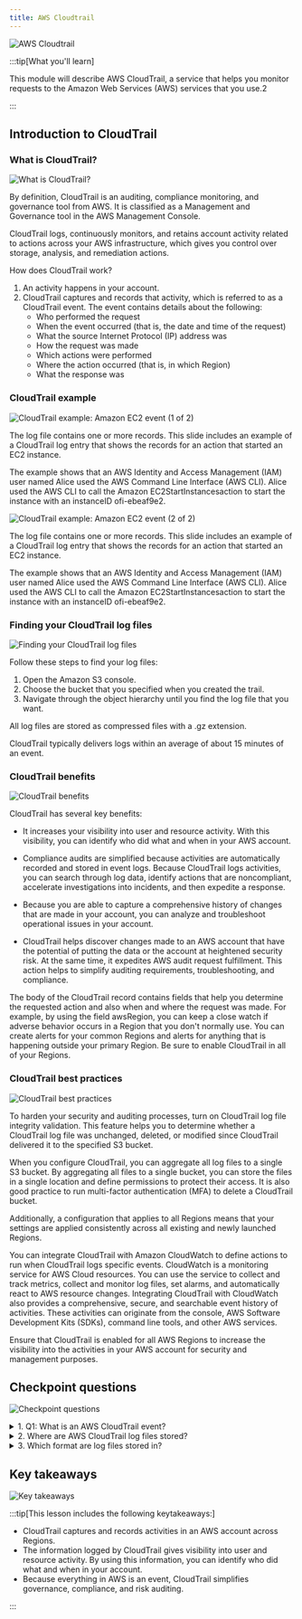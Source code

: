 ```yaml
---
title: AWS Cloudtrail
---
```


![AWS Cloudtrail](../../../assets/security/cloudtrail/intro.png)

:::tip[What you'll learn]

This module will describe AWS CloudTrail, a service that helps you monitor requests to the Amazon Web Services (AWS) services that you use.2

:::

## Introduction to CloudTrail

### What is CloudTrail?

![What is CloudTrail?](../../../assets/security/cloudtrail/whats_cloudtrail.png)

By definition, CloudTrail is an auditing, compliance monitoring, and governance tool from AWS. It is classified as a Management and Governance tool in the AWS Management Console.

CloudTrail logs, continuously monitors, and retains account activity related to actions across your AWS infrastructure, which gives you control over storage, analysis, and remediation actions.

How does CloudTrail work?

1. An activity happens in your account.
2. CloudTrail captures and records that activity, which is referred to as a CloudTrail event. The event contains details about the following:
   - Who performed the request
   - When the event occurred (that is, the date and time of the request)
   - What the source Internet Protocol (IP) address was
   - How the request was made
   - Which actions were performed
   - Where the action occurred (that is, in which Region)
   - What the response was

### CloudTrail example

![CloudTrail example: Amazon EC2 event (1 of 2)](../../../assets/security/cloudtrail/cloudtrail_example1.png)

The log file contains one or more records. This slide includes an example of a CloudTrail log entry that shows the records for an action that started an EC2 instance.

The example shows that an AWS Identity and Access Management (IAM) user named Alice used the AWS Command Line Interface (AWS CLI). Alice used the AWS CLI to call the Amazon EC2StartInstancesaction to start the instance with an instanceID ofi-ebeaf9e2.

![CloudTrail example: Amazon EC2 event (2 of 2)](../../../assets/security/cloudtrail/cloudtrail_example2.png)

The log file contains one or more records. This slide includes an example of a CloudTrail log entry that shows the records for an action that started an EC2 instance.

The example shows that an AWS Identity and Access Management (IAM) user named Alice used the AWS Command Line Interface (AWS CLI). Alice used the AWS CLI to call the Amazon EC2StartInstancesaction to start the instance with an instanceID ofi-ebeaf9e2.

### Finding your CloudTrail log files

![Finding your CloudTrail log files](../../../assets/security/cloudtrail/cloudtrail_log_files.png)

Follow these steps to find your log files:

1. Open the Amazon S3 console.
2. Choose the bucket that you specified when you created the trail.
3. Navigate through the object hierarchy until you find the log file that you want.

All log files are stored as compressed files with a .gz extension.

CloudTrail typically delivers logs within an average of about 15 minutes of an event.

### CloudTrail benefits

![CloudTrail benefits](../../../assets/security/cloudtrail/benefits.png)

CloudTrail has several key benefits:

- It increases your visibility into user and resource activity. With this visibility, you can identify who did what and when in your AWS account.

- Compliance audits are simplified because activities are automatically recorded and stored in event logs. Because CloudTrail logs activities, you can search through log data, identify actions that are noncompliant, accelerate investigations into incidents, and then expedite a response.

- Because you are able to capture a comprehensive history of changes that are made in your account, you can analyze and troubleshoot operational issues in your account.

- CloudTrail helps discover changes made to an AWS account that have the potential of putting the data or the account at heightened security risk. At the same time, it expedites AWS audit request fulfillment. This action helps to simplify auditing requirements, troubleshooting, and compliance.

The body of the CloudTrail record contains fields that help you determine the requested action and also when and where the request was made. For example, by using the field awsRegion, you can keep a close watch if adverse behavior occurs in a Region that you don't normally use. You can create alerts for your common Regions and alerts for anything that is happening outside your primary Region. Be sure to enable CloudTrail in all of your Regions.

### CloudTrail best practices

![CloudTrail best practices](../../../assets/security/cloudtrail/best_practices.png)

To harden your security and auditing processes, turn on CloudTrail log file integrity validation. This feature helps you to determine whether a CloudTrail log file was unchanged, deleted, or modified since CloudTrail delivered it to the specified S3 bucket.

When you configure CloudTrail, you can aggregate all log files to a single S3 bucket. By aggregating all files to a single bucket, you can store the files in a single location and define permissions to protect their access. It is also good practice to run multi-factor authentication (MFA) to delete a CloudTrail bucket.

Additionally, a configuration that applies to all Regions means that your settings are applied consistently across all existing and newly launched Regions.

You can integrate CloudTrail with Amazon CloudWatch to define actions to run when CloudTrail logs specific events. CloudWatch is a monitoring service for AWS Cloud resources. You can use the service to collect and track metrics, collect and monitor log files, set alarms, and automatically react to AWS resource changes. Integrating CloudTrail with CloudWatch also provides a comprehensive, secure, and searchable event history of activities. These activities can originate from the console, AWS Software Development Kits (SDKs), command line tools, and other AWS services.

Ensure that CloudTrail is enabled for all AWS Regions to increase the visibility into the activities in your AWS account for security and management purposes.

## Checkpoint questions

![Checkpoint questions](../../../assets/security/cloudtrail/questions.png)

<details>
<summary>1. Q1: What is an AWS CloudTrail event?</summary>
An AWS CloudTrail event is an activity that occurs in an AWS account. Technically, events are triggered by application programming interface (API) calls that are made to services and resources in an AWS account.
</details>

<details>
<summary>2. Where are AWS CloudTrail log files stored?</summary>
AWS CloudTrail log files are stored in Amazon S3.
</details>

<details>
<summary>3. Which format are log files stored in?</summary>
Log files are stored in a compressed format with a .gz extension.
</details>

## Key takeaways

![Key takeaways](../../../assets/security/cloudtrail/takeaways.png)

:::tip[This lesson includes the following keytakeaways:]

- CloudTrail captures and records activities in an AWS account across Regions.
- The information logged by CloudTrail gives visibility into user and resource activity. By using this information, you can identify who did what and when in your account.
- Because everything in AWS is an event, CloudTrail simplifies governance, compliance, and risk auditing.

:::

